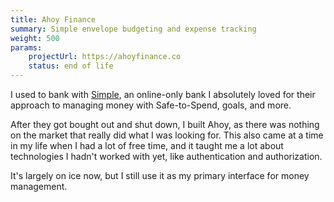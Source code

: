```yaml
--- 
title: Ahoy Finance
summary: Simple envelope budgeting and expense tracking
weight: 500
params: 
    projectUrl: https://ahoyfinance.co
    status: end of life
---
```


I used to bank with [Simple](https://en.wikipedia.org/wiki/Simple_(bank)), an online-only bank I absolutely loved for their approach to managing money with Safe-to-Spend, goals, and more. 

After they got bought out and shut down, I built Ahoy, as there was nothing on the market that really did what I was looking for. This also came at a time in my life when I had a lot of free time, and it taught me a lot about technologies I hadn't worked with yet, like authentication and authorization. 

It's largely on ice now, but I still use it as my primary interface for money management. 